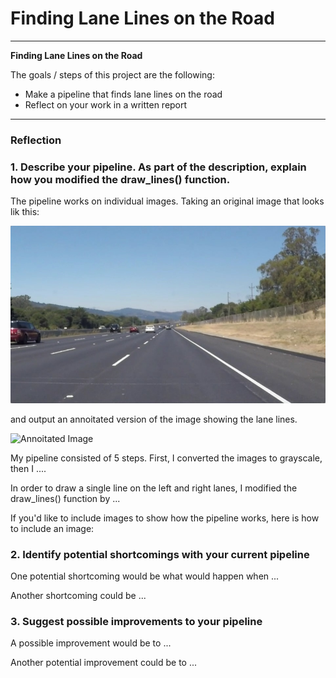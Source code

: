 # **Finding Lane Lines on the Road** 



---

**Finding Lane Lines on the Road**

The goals / steps of this project are the following:
* Make a pipeline that finds lane lines on the road
* Reflect on your work in a written report


[//]: # (Image References)

[image1]: ./test_images/solidWhiteRight.jpg "Original"
[image2]: ./examples/laneLines_thirdPass.jpg "Annoitated"


---

### Reflection

### 1. Describe your pipeline. As part of the description, explain how you modified the draw_lines() function.
The pipeline works on individual images. Taking an original image that looks lik this:

![Original Image][image1]

and output an annoitated version of the image showing the lane lines. 

![Annoitated Image][image2]

My pipeline consisted of 5 steps. First, I converted the images to grayscale, then I .... 

In order to draw a single line on the left and right lanes, I modified the draw_lines() function by ...

If you'd like to include images to show how the pipeline works, here is how to include an image: 




### 2. Identify potential shortcomings with your current pipeline


One potential shortcoming would be what would happen when ... 

Another shortcoming could be ...


### 3. Suggest possible improvements to your pipeline

A possible improvement would be to ...

Another potential improvement could be to ...
